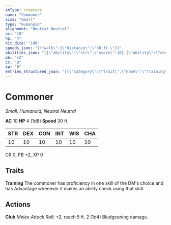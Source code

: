```yaml
---
smType: creature
name: "Commoner"
size: "Small"
type: "Humanoid"
alignment: "Neutral Neutral"
ac: "10"
hp: "4"
hit_dice: "1d8"
speeds_json: "{\"walk\":{\"distance\":\"30 ft.\"}}"
abilities_json: "[{\"ability\":\"str\",\"score\":10},{\"ability\":\"dex\",\"score\":10},{\"ability\":\"con\",\"score\":10},{\"ability\":\"int\",\"score\":10},{\"ability\":\"wis\",\"score\":10},{\"ability\":\"cha\",\"score\":10}]"
pb: "+2"
cr: "0"
xp: "0"
entries_structured_json: "[{\"category\":\"trait\",\"name\":\"Training\",\"text\":\"The commoner has proficiency in one skill of the DM's choice and has Advantage whenever it makes an ability check using that skill.\"},{\"category\":\"action\",\"name\":\"Club\",\"text\":\"*Melee Attack Roll:* +2, reach 5 ft. 2 (1d4) Bludgeoning damage.\"}]"
---
```


# Commoner
*Small, Humanoid, Neutral Neutral*

**AC** 10
**HP** 4 (1d8)
**Speed** 30 ft.

| STR | DEX | CON | INT | WIS | CHA |
| --- | --- | --- | --- | --- | --- |
| 10 | 10 | 10 | 10 | 10 | 10 |

CR 0, PB +2, XP 0

## Traits

**Training**
The commoner has proficiency in one skill of the DM's choice and has Advantage whenever it makes an ability check using that skill.

## Actions

**Club**
*Melee Attack Roll:* +2, reach 5 ft. 2 (1d4) Bludgeoning damage.
